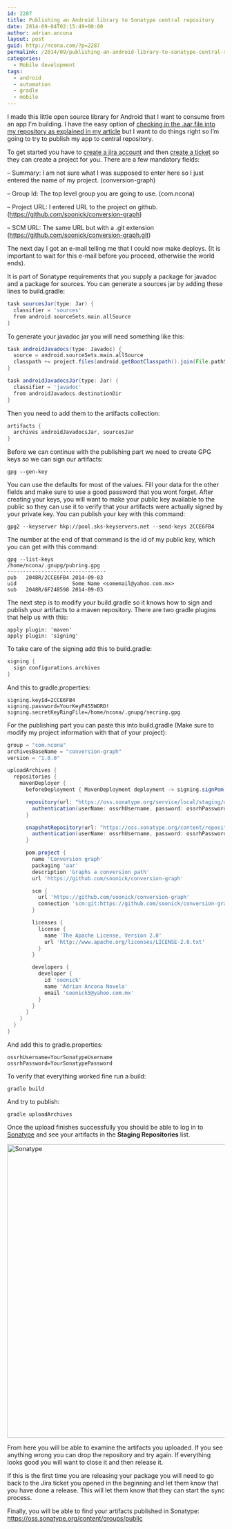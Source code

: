 ```yaml
---
id: 2287
title: Publishing an Android library to Sonatype central repository
date: 2014-09-04T02:15:49+00:00
author: adrian.ancona
layout: post
guid: http://ncona.com/?p=2287
permalink: /2014/09/publishing-an-android-library-to-sonatype-central-repository/
categories:
  - Mobile development
tags:
  - android
  - automation
  - gradle
  - mobile
---
```

I made this little open source library for Android that I want to consume from an app I&#8217;m building. I have the easy option of [checking in the .aar file into my repository as explained in my article](http://ncona.com/2014/08/consuming-android-library-with-gradle/ "Consuming Android library with gradle") but I want to do things right so I&#8217;m going to try to publish my app to central repository.

To get started you have to [create a jira account](https://issues.sonatype.org/secure/Signup!default.jspa "Create a Jira account") and then [create a ticket](https://issues.sonatype.org/secure/CreateIssue.jspa?issuetype=21&pid=10134 "Create a ticket") so they can create a project for you. There are a few mandatory fields:

&#8211; Summary: I am not sure what I was supposed to enter here so I just entered the name of my project. (conversion-graph)
  
&#8211; Group Id: The top level group you are going to use. (com.ncona)
  
&#8211; Project URL: I entered URL to the project on github. (https://github.com/soonick/conversion-graph)
  
&#8211; SCM URL: The same URL but with a .git extension (https://github.com/soonick/conversion-graph.git)

<!--more-->

The next day I got an e-mail telling me that I could now make deploys. (It is important to wait for this e-mail before you proceed, otherwise the world ends).

It is part of Sonatype requirements that you supply a package for javadoc and a package for sources. You can generate a sources jar by adding these lines to build.gradle:

```groovy
task sourcesJar(type: Jar) {
  classifier = 'sources'
  from android.sourceSets.main.allSource
}
```

To generate your javadoc jar you will need something like this:

```groovy
task androidJavadocs(type: Javadoc) {
  source = android.sourceSets.main.allSource
  classpath += project.files(android.getBootClasspath().join(File.pathSeparator))
}

task androidJavadocsJar(type: Jar) {
  classifier = 'javadoc'
  from androidJavadocs.destinationDir
}
```

Then you need to add them to the artifacts collection:

```groovy
artifacts {
  archives androidJavadocsJar, sourcesJar
}
```

Before we can continue with the publishing part we need to create GPG keys so we can sign our artifacts:

```
gpg --gen-key
```

You can use the defaults for most of the values. Fill your data for the other fields and make sure to use a good password that you wont forget. After creating your keys, you will want to make your public key available to the public so they can use it to verify that your artifacts were actually signed by your private key. You can publish your key with this command:

```
gpg2 --keyserver hkp://pool.sks-keyservers.net --send-keys 2CCE6FB4
```

The number at the end of that command is the id of my public key, which you can get with this command:

```
gpg --list-keys
/home/ncona/.gnupg/pubring.gpg
--------------------------------
pub   2048R/2CCE6FB4 2014-09-03
uid                  Some Name <somemail@yahoo.com.mx>
sub   2048R/6F248598 2014-09-03
```

The next step is to modify your build.gradle so it knows how to sign and publish your artifacts to a maven repository. There are two gradle plugins that help us with this:

```
apply plugin: 'maven'
apply plugin: 'signing'
```

To take care of the signing add this to build.gradle:

```groovy
signing {
  sign configurations.archives
}
```

And this to gradle.properties:

```
signing.keyId=2CCE6FB4
signing.password=YourKeyP455WORD!
signing.secretKeyRingFile=/home/ncona/.gnupg/secring.gpg
```

For the publishing part you can paste this into build.gradle (Make sure to modify my project information with that of your project):

```groovy
group = "com.ncona"
archivesBaseName = "conversion-graph"
version = "1.0.0"

uploadArchives {
  repositories {
    mavenDeployer {
      beforeDeployment { MavenDeployment deployment -> signing.signPom(deployment) }

      repository(url: "https://oss.sonatype.org/service/local/staging/deploy/maven2/") {
        authentication(userName: ossrhUsername, password: ossrhPassword)
      }

      snapshotRepository(url: "https://oss.sonatype.org/content/repositories/snapshots/") {
        authentication(userName: ossrhUsername, password: ossrhPassword)
      }

      pom.project {
        name 'Conversion graph'
        packaging 'aar'
        description 'Graphs a conversion path'
        url 'https://github.com/soonick/conversion-graph'

        scm {
          url 'https://github.com/soonick/conversion-graph'
          connection 'scm:git:https://github.com/soonick/conversion-graph.git'
        }

        licenses {
          license {
            name 'The Apache License, Version 2.0'
            url 'http://www.apache.org/licenses/LICENSE-2.0.txt'
          }
        }

        developers {
          developer {
            id 'soonick'
            name 'Adrian Ancona Novelo'
            email 'soonick5@yahoo.com.mx'
          }
        }
      }
    }
  }
}
```

And add this to gradle.properties:

```
ossrhUsername=YourSonatypeUsername
ossrhPassword=YourSonatypePassword
```

To verify that everything worked fine run a build:

```
gradle build
```

And try to publish:

```
gradle uploadArchives
```

Once the upload finishes successfully you should be able to log in to [Sonatype](https://oss.sonatype.org/ "Sonatype") and see your artifacts in the **Staging Repositories** list.

[<img src="http://ncona.com/wp-content/uploads/2014/09/Sonatype.png" alt="Sonatype" width="1076" height="680" class="alignnone size-full wp-image-2311" srcset="https://ncona.com/wp-content/uploads/2014/09/Sonatype.png 1076w, https://ncona.com/wp-content/uploads/2014/09/Sonatype-300x189.png 300w, https://ncona.com/wp-content/uploads/2014/09/Sonatype-1024x647.png 1024w" sizes="(max-width: 1076px) 100vw, 1076px" />](http://ncona.com/wp-content/uploads/2014/09/Sonatype.png)

From here you will be able to examine the artifacts you uploaded. If you see anything wrong you can drop the repository and try again. If everything looks good you will want to close it and then release it.

If this is the first time you are releasing your package you will need to go back to the Jira ticket you opened in the beginning and let them know that you have done a release. This will let them know that they can start the sync process.

Finally, you will be able to find your artifacts published in Sonatype: https://oss.sonatype.org/content/groups/public
